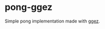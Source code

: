 # pong-ggez
Simple pong implementation made with [ggez](https://docs.rs/ggez/0.5.1/ggez/index.html).
